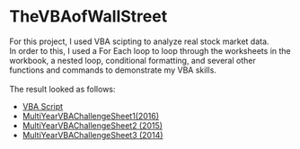 # TheVBAofWallStreet
For this project, I used VBA scipting to analyze real stock market data. <br>
In order to this, I used a For Each loop to loop through the worksheets in the workbook, a nested loop, conditional formatting, and several other functions and commands to demonstrate my VBA skills.<br>
<br>
The result looked as follows: <br>
* [VBA Script](VBA_MultiYearChallenge.bas)
* [MultiYearVBAChallengeSheet1(2016)](https://github.com/yperez0914/TheVBAofWallStreet/blob/main/VBA_MultiYearChallenge_Sheet1%20(2016).png?raw=true)
* [MultiYearVBAChallengeSheet2 (2015)](https://github.com/yperez0914/TheVBAofWallStreet/blob/main/VBA_MultiYearChallenge_Sheet2%20(2015).png?raw=true)
* [MultiYearVBAChallengeSheet3 (2014)](https://github.com/yperez0914/TheVBAofWallStreet/blob/main/VBA_MultiYearChallenge_Sheet3%20(2014).png?raw=true)



    
